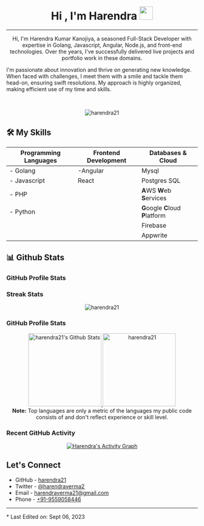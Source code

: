 
<h1 align="center">Hi , I'm Harendra <img src="https://media.giphy.com/media/hvRJCLFzcasrR4ia7z/giphy.gif" width="35"></h1>
<hr/>

<p align="center">
    Hi, I'm Harendra Kumar Kanojiya, a seasoned Full-Stack Developer with expertise in Golang, Javascript, Angular, Node.js, and front-end technologies. Over the years, I've successfully delivered live projects and portfolio work in these domains.
</p>
<p>
    I'm passionate about innovation and thrive on generating new knowledge. When faced with challenges, I meet them with a smile and tackle them head-on, ensuring swift resolutions. My approach is highly organized, making efficient use of my time and skills.
</p>

<br>

<p align="center"> <img src="https://komarev.com/ghpvc/?username=harendra21&label=Profile%20views&color=0e75b6&style=plastic" alt="harendra21" /> </p>

## 🛠️ My Skills

| Programming Languages | Frontend Development | Databases & Cloud |
|--|--|--|
| - Golang | -Angular | Mysql |
| - Javascript | React | Postgres SQL |
| - PHP |  | **A**WS **W**eb **S**ervices |
| - Python |  | **G**oogle **C**loud **P**latform|
| | | Firebase |
| | | Appwrite |


## 📊 Github Stats

### GitHub Profile Stats

### Streak Stats
<p align="center"><img src="https://github-readme-streak-stats.herokuapp.com/?user=harendra21&theme=transparent" alt="harendra21" /></p>

### GitHub Profile Stats
<p align="center">
    <a href="https://github-readme-stats.vercel.app/api?username=harendra21&show_icons=true&count_private=true&theme=transparent">
        <img alt="harendra21's Github Stats" src="https://github-readme-stats.vercel.app/api?username=harendra21&show_icons=true&count_private=true&theme=transparent" height="192px"/>
    </a>
    <a href="[https://github.com/harendra21](https://github-readme-stats.vercel.app/api/top-langs?username=harendra21&show_icons=true&locale=en&layout=compact&theme=transparent)">
        <img src="https://github-readme-stats.vercel.app/api/top-langs?username=harendra21&show_icons=true&locale=en&layout=compact&theme=transparent" alt="harendra21" height="192px"/>
    </a>
        <br/><b>Note:</b> Top languages are only a metric of the languages my public code consists of and don't reflect experience or skill level.
    
</p>

### Recent GitHub Activity
<p align="center">
        <a href="https://github-readme-activity-graph.vercel.app/graph?username=harendra21&custom_title=Harendra%20Kumar%27s%20Contribution%20Graph&theme=react-light">
            <img alt="Harendra's Activity Graph" src="https://github-readme-activity-graph.vercel.app/graph?username=harendra21&custom_title=Harendra%20Kumar%27s%20Contribution%20Graph&theme=react-light" />
        </a>
</p>

## Let's Connect
- GitHub - [harendra21](https://github.com/harendra21)
- Twitter - [@harendraverma2](https://twitter.com/harendraverma2)
- Email - [harendraverma21@gmail.com](mailto:harendraverma21@gmail.com)
- Phone - [+91-9559058446](+919559058446)

<hr/>
* Last Edited on: Sept 06, 2023

